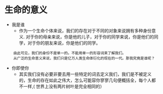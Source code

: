 # 生命的意义
- 我是谁
	- 作为一个生命个体来说，我们的存在对于不同的对象来说拥有多种身份意义. 对于你的母亲来说，你是他的儿子，对于你的同学来说，你是他们的同学，对于你的朋友来说，你是他们的同学。
```
	由此可见，我们的身份不是单一的。不能用单一的形容词来了解我们。
	从广泛的生命意义来说，我们只是亿万人类生命体衍化的现在的一代。那我究竟是谁呢？
```
- 你即使你
	- 其实我们没有必要非要去用一些特定的词去定义我们，我们是不被定义的，生命的存在如此之伟大，怎么可能容你寥寥几句便概括全，每个人都不一样,( 世界上没有两片树叶是完全相同的）